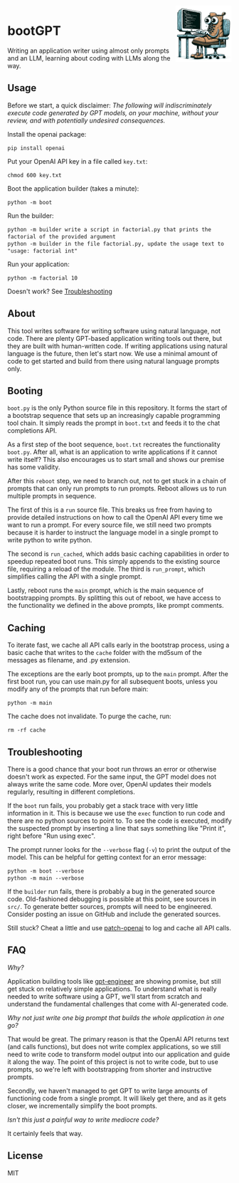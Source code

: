 <img src="logo.jpg" width="25%" height="25%" align="right" alt="bootGPT logo">

# bootGPT

Writing an application writer using almost only prompts and an LLM, learning
about coding with LLMs along the way.

## Usage

Before we start, a quick disclaimer: *The following will indiscriminately
execute code generated by GPT models, on your machine, without your review, and
with potentially undesired consequences.*

Install the openai package:

    pip install openai

Put your OpenAI API key in a file called `key.txt`:

    chmod 600 key.txt

Boot the application builder (takes a minute):

    python -m boot

Run the builder:

    python -m builder write a script in factorial.py that prints the factorial of the provided argument
    python -m builder in the file factorial.py, update the usage text to "usage: factorial int"

Run your application:

    python -m factorial 10

Doesn't work? See [Troubleshooting](#troubleshooting)

## About

This tool writes software for writing software using natural language, not code.
There are plenty GPT-based application writing tools out there, but they are
built with human-written code. If writing applications using natural language is
the future, then let's start now. We use a minimal amount of code to get started
and build from there using natural language prompts only.

## Booting

`boot.py` is the only Python source file in this repository. It forms the start
of a bootstrap sequence that sets up an increasingly capable programming tool
chain. It simply reads the prompt in `boot.txt` and feeds it to the chat
completions API.

As a first step of the boot sequence, `boot.txt` recreates the functionality
`boot.py`. After all, what is an application to write applications if it cannot
write itself? This also encourages us to start small and shows our premise has
some validity.

After this `reboot` step, we need to branch out, not to get stuck in a chain of
prompts that can only run prompts to run prompts. Reboot allows us to run
multiple prompts in sequence.

The first of this is a `run` source file. This breaks us free from having to
provide detailed instructions on how to call the OpenAI API every time we want
to run a prompt. For every source file, we still need two prompts because it is
harder to instruct the language model in a single prompt to write python to
write python.

The second is `run_cached`, which adds basic caching capabilities in order to
speedup repeated boot runs. This simply appends to the existing source file,
requiring a reload of the module. The third is `run_prompt`, which simplifies
calling the API with a single prompt.

Lastly, reboot runs the `main` prompt, which is the main sequence of
bootstrapping prompts. By splitting this out of reboot, we have access to the
functionality we defined in the above prompts, like prompt comments.

## Caching

To iterate fast, we cache all API calls early in the bootstrap process, using a
basic cache that writes to the `cache` folder with the md5sum of the messages as
filename, and .py extension.

The exceptions are the early boot prompts, up to the `main` prompt. After the
first boot run, you can use main.py for all subsequent boots, unless you modify
any of the prompts that run before main:

    python -m main

The cache does not invalidate. To purge the cache, run:

    rm -rf cache

## Troubleshooting

There is a good chance that your boot run throws an error or otherwise doesn't
work as expected. For the same input, the GPT model does not always write the
same code. More over, OpenAI updates their models regularly, resulting in
different completions.

If the `boot` run fails, you probably get a stack trace with very little
information in it. This is because we use the `exec` function to run code and
there are no python sources to point to. To see the code is executed, modify the
suspected prompt by inserting a line that says something like "Print it", right
before "Run using exec".

The prompt runner looks for the `--verbose` flag (`-v`) to print the output of
the model. This can be helpful for getting context for an error message:

    python -m boot --verbose
    python -m main --verbose

If the `builder` run fails, there is probably a bug in the generated source
code. Old-fashioned debugging is possible at this point, see sources in `src/`.
To generate better sources, prompts will need to be engineered. Consider posting
an issue on GitHub and include the generated sources.

Still stuck? Cheat a little and use
[patch-openai](https://github.com/leovandriel/patch-openai) to log and cache all
API calls.

## FAQ

*Why?*

Application building tools like
[gpt-engineer](https://github.com/AntonOsika/gpt-engineer) are showing promise,
but still get stuck on relatively simple applications. To understand what is
really needed to write software using a GPT, we'll start from scratch and
understand the fundamental challenges that come with AI-generated code.

*Why not just write one big prompt that builds the whole application in one go?*

That would be great. The primary reason is that the OpenAI API returns text (and
calls functions), but does not write complex applications, so we still need to
write code to transform model output into our application and guide it along the
way. The point of this project is not to write code, but to use prompts, so
we're left with bootstrapping from shorter and instructive prompts.

Secondly, we haven't managed to get GPT to write large amounts of functioning
code from a single prompt. It will likely get there, and as it gets closer, we
incrementally simplify the boot prompts.

*Isn't this just a painful way to write mediocre code?*

It certainly feels that way.

## License

MIT

